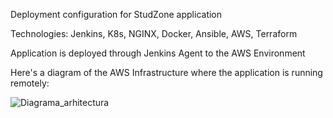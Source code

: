 Deployment configuration for StudZone application

Technologies: Jenkins, K8s, NGINX, Docker, Ansible, AWS, Terraform

Application is deployed through Jenkins Agent to the AWS Environment

Here's a diagram of the AWS Infrastructure where the application is running remotely:

![Diagrama_arhitectura](https://github.com/dariusbrinzan/License_Config/assets/72821600/77f82b7e-274c-44d5-a3d9-4e871700630d)
